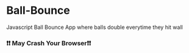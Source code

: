 # Ball-Bounce
Javascript Ball Bounce App where balls double everytime they hit wall
### ❗❗ May Crash Your Browser❗❗
